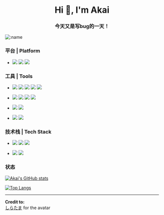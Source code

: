 <h1 align="center">Hi 👋, I'm Akai</h1>
<h3 align="center">今天又是写bug的一天！</h3>

![:name](https://count.getloli.com/get/@:akaimoe?theme=gelbooru)

<!--
<p align="left">
</p>

<h3 align="left">Languages and Tools:</h3>
<p align="left"> <a href="https://www.cprogramming.com/" target="_blank" rel="noreferrer"> <img src="https://raw.githubusercontent.com/ devicons/devicon/master/icons/c/c-original.svg" alt="c" width="40" height="40"/> </a> <a href="https://www.w3schools. com/cpp/" target="_blank" rel="noreferrer"> <img src="https://raw.githubusercontent.com/devicons/devicon/master/icons/cplusplus/cplusplus-original.svg" alt=" cplusplus" width="40" height="40"/> </a> <a href="https://git-scm.com/" target="_blank" rel="noreferrer"> <img src=" https://www.vectorlogo.zone/logos/git-scm/git-scm-icon.svg" alt="git" width="40" height="40"/> </a> <a href="https://www.w3.org/html/" target="_blank" rel="noreferrer"> <img src="https:// /raw.githubusercontent.com/devicons/devicon/master/icons/html5/html5-original-wordmark.svg" alt="html5" width="40" height="40"/> </a> <a href= "https://www.linux.org/" target="_blank" rel="noreferrer"> <img src="https://raw.githubusercontent.com/devicons/devicon/master/icons/linux/linux- original.svg" alt="linux" width="40" height="40"/> </a> <a href="https://opencv.org/" target="_blank" rel="noreferrer"> <img src="https://www.vectorlogo.zone/logos/opencv/opencv-icon.svg" alt="opencv"width="40" height="40"/> </a> <a href="https://www.photoshop.com/en" target="_blank" rel="noreferrer"> <img src="https ://raw.githubusercontent.com/devicons/devicon/master/icons/photoshop/photoshop-line.svg" alt="photoshop" width="40" height="40"/> </a> <a href= "https://www.python.org" target="_blank" rel="noreferrer"> <img src="https://raw.githubusercontent.com/devicons/devicon/master/icons/python/python-original .svg" alt="python" width="40" height="40"/> </a> <a href="https://www.tensorflow.org" target="_blank" rel="noreferrer"> <img src="https://www.vectorlogo.zone/logos/tensorflow/tensorflow-icon.svg" alt="tensorflow" width="40" height="40"/> </a> </p>
-->

### 平台 | Platform
* ![](https://img.shields.io/badge/Ubuntu-20.04-orange?logo=ubuntu&logoColor=orange)
![](https://img.shields.io/badge/Windows-10-blue?logo=Windows&logoColor=blue)
![](https://img.shields.io/badge/iOS-15.4-black?logo=ios&logoColor=black)

### 工具 | Tools

* ![](https://img.shields.io/badge/Vim-019733?logo=vim&logoColor=white)
![](https://img.shields.io/badge/Visual%20Studio%20Code-blue?logo=visualstudiocode)
![](https://img.shields.io/badge/Visual%20Studio-purple?logo=visualstudio)
![](https://img.shields.io/badge/PyCharm-green?logo=pycharm)
![](https://img.shields.io/badge/Swift%20Playgrounds-orange?logo=swift&logoColor=white)

* ![](https://img.shields.io/badge/Terminal-blue?logo=teminal&logoColor=white)
![](https://img.shields.io/badge/MobaXterm-white?logo=teminal&logoColor=white)
![](https://img.shields.io/badge/Git-orange?logo=git&logoColor=white)
![](https://img.shields.io/badge/Markdown-gray?logo=markdown)

* ![](https://img.shields.io/badge/SolidWorks-red)
![](https://img.shields.io/badge/Blender-orange?logo=blender&logoColor=white)

* ![](https://img.shields.io/badge/OllyDbg-red?logo=ollydbg&logoColor=white)
![](https://img.shields.io/badge/x64Dbg-black)

### 技术栈 | Tech Stack
* ![](https://img.shields.io/badge/C/C++-purple?logo=c&logoColor=white)
![](https://img.shields.io/badge/Python-blue?logo=python&logoColor=white)
![](https://img.shields.io/badge/HTML5-orange?logo=html5&logoColor=white)

* ![](https://img.shields.io/badge/OpenCV-black?logo=opencv&logoColor=white)
![](https://img.shields.io/badge/CMake-yellow?logo=cmake&logoColor=white)

### 状态
[![Akai's GitHub stats](https://github-readme-stats.vercel.app/api?username=akaimoe)](https://github.com/anuraghazra/github-readme-stats)
    
[![Top Langs](https://github-readme-stats.vercel.app/api/top-langs/?username=akaimoe&layout=compact)](https://github.com/anuraghazra/github-readme-stats)



---
**Credit to:**  
[しらたま](https://www.pixiv.net/users/705370) for the avatar

